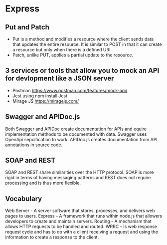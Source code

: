 # Express

 ## Put and Patch 
 - Put is a method and modifies a resource where the client sends data that updates the entire resource. It is similar to POST in that it can create a resource but only when there is a defined URI.
 - Patch, unlike PUT, applies a partial update to the resource.

 ## 3 services or tools that allow you to mock an API for devlopment like a JSON server
 - Postman https://www.postman.com/features/mock-api/
 - Jest using npm install Jest
 - Mirage JS https://miragejs.com/

 ## Swagger and APIDoc.js
 Both Swagger and APIDoc create documentation for APIs and equire implementation methods to be documented with data. Swagger uses OpenApi sepcification to work. APIDoc.js creates documentation from API annotations in source code.

 ## SOAP and REST 
 SOAP and REST share similarities over the HTTP protocol. SOAP is more rigid in terms of having messaging patterns and REST does not require processing and is thus more flexible.

 ## Vocabulary 
 Web Server - A server software that stores, processes, and delivers web pages to users.
 Express - A framework that runs within node.js that allowers developers to create and maintain servers.
 Routing - A mechanism that allows HTTP requests to be handled and routed.
 WRRC - Is web response request cycle and has to do with a client receiving a request and using the information to create a response to the client.

 
